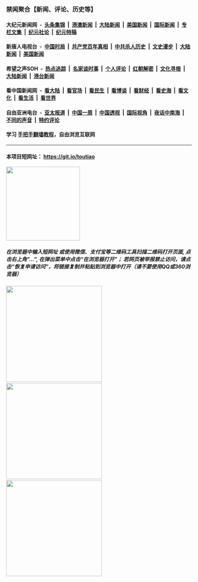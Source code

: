 ### 禁闻聚合【新闻、评论、历史等】

#### 大纪元新闻网 &nbsp;-&nbsp; [头条集锦](indexes/E头条集锦.md?t=02031433) &nbsp;|&nbsp; [港澳新闻](indexes/E港澳新闻.md?t=02031433)  &nbsp;|&nbsp; [大陆新闻](indexes/E大陆新闻.md?t=02031433) &nbsp;|&nbsp; [美国新闻](indexes/E美国新闻.md?t=02031433) &nbsp;|&nbsp; [国际新闻](indexes/E国际新闻.md?t=02031433) &nbsp;|&nbsp; [专栏文集](indexes/E专栏文集.md?t=02031433) &nbsp;|&nbsp; [纪元社论](indexes/E纪元社论.md?t=02031433) &nbsp;|&nbsp; [纪元特稿](indexes/E纪元特稿.md?t=02031433) 

#### 新唐人电视台 &nbsp;-&nbsp; [中国时局](indexes/N中国时局.md?t=02031433) &nbsp;|&nbsp; [共产党百年真相](indexes/N共产党百年真相.md?t=02031433) &nbsp;|&nbsp; [中共杀人历史](indexes/N中共杀人历史.md?t=02031433) &nbsp;|&nbsp; [文史漫步](indexes/N文史漫步.md?t=02031433) &nbsp;|&nbsp; [大陆新闻](indexes/N大陆新闻.md?t=02031433) &nbsp;|&nbsp; [美国新闻](indexes/N美国新闻.md?t=02031433)

#### 希望之声SOH &nbsp;-&nbsp; [热点追踪](indexes/H热点追踪.md?t=02031433) &nbsp;|&nbsp; [名家谈时事](indexes/H名家谈时事.md?t=02031433) &nbsp;|&nbsp; [个人评论](indexes/H个人评论.md?t=02031433)  &nbsp;|&nbsp; [红朝解密](indexes/H红朝解密.md?t=02031433) &nbsp;|&nbsp; [文化寻根](indexes/H文化寻根.md?t=02031433) &nbsp;|&nbsp; [大陆新闻](indexes/H大陆新闻.md?t=02031433) &nbsp;|&nbsp; [港台新闻](indexes/H港台新闻.md?t=02031433)

#### 看中国新闻网 &nbsp;-&nbsp; [看大陆](indexes/S看大陆.md?t=02031433) &nbsp;|&nbsp; [看官场](indexes/S看官场.md?t=02031433) &nbsp;|&nbsp; [看民生](indexes/S看民生.md?t=02031433)  &nbsp;|&nbsp; [看博谈](indexes/S看博谈.md?t=02031433) &nbsp;|&nbsp; [看财经](indexes/S看财经.md?t=02031433) &nbsp;|&nbsp; [看史海](indexes/S看史海.md?t=02031433) &nbsp;|&nbsp; [看文化](indexes/S看文化.md?t=02031433) &nbsp;|&nbsp; [看生活](indexes/S看生活.md?t=02031433) &nbsp;|&nbsp; [看世界](indexes/S看世界.md?t=02031433)

#### 自由亚洲电台 &nbsp;-&nbsp; [亚太报道](indexes/R亚太报道.md?t=02031433) &nbsp;|&nbsp; [中国一周](indexes/R中国一周.md?t=02031433) &nbsp;|&nbsp; [中国透视](indexes/R中国透视.md?t=02031433)  &nbsp;|&nbsp; [国际视角](indexes/R国际视角.md?t=02031433) &nbsp;|&nbsp; [夜话中南海](indexes/R夜话中南海.md?t=02031433) &nbsp;|&nbsp; [不同的声音](indexes/R不同的声音.md?t=02031433) &nbsp;|&nbsp; [特约评论](indexes/R特约评论.md?t=02031433)

#### 学习 [手把手翻墙教程](https://github.com/gfw-breaker/guides/wiki)，自由浏览互联网

----

#### 本项目短网址： https://git.io/toutiao
<img src="https://raw.githubusercontent.com/gfw-breaker/banned-news/master/scripts/img/qr.png" width="200px"/>  

##### 在浏览器中输入短网址 或使用微信、支付宝等二维码工具扫描二维码打开页面, 点击右上角"...", 在弹出菜单中点击“在浏览器打开”； 若网页被举报禁止访问，请点击“恢复申请访问”，将链接复制并粘贴到浏览器中打开（请不要使用QQ或360浏览器）

<img src="https://raw.githubusercontent.com/gfw-breaker/banned-news/master/scripts/img/1.png" width="260px"/> &nbsp; <img src="https://raw.githubusercontent.com/gfw-breaker/banned-news/master/scripts/img/2.png" width="260px"/> &nbsp; <img src="https://raw.githubusercontent.com/gfw-breaker/banned-news/master/scripts/img/3.png" width="260px"/>
